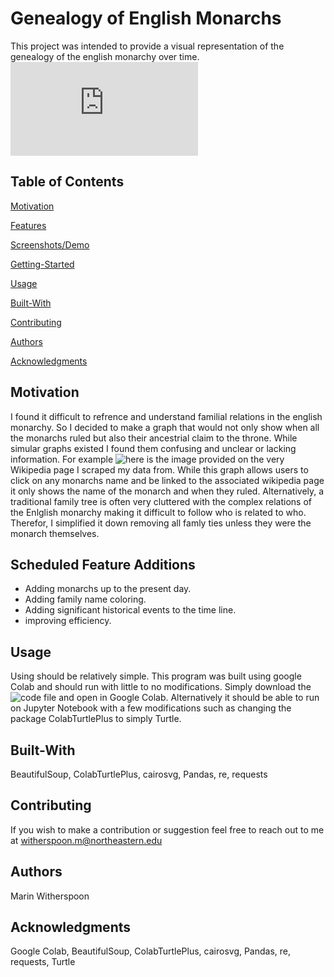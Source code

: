# Genealogy of English Monarchs
This project was intended to provide a visual representation of the genealogy of the english monarchy over time. 
![Here is the finished product](https://github.com/marinwitherspoon/English-monarchs/blob/main/Genealogy_English_monarchs.pdf)

## Table of Contents  
[Motivation](##Motivation) 

[Features](##Features) 

[Screenshots/Demo](##Screenshots/Demo) 

[Getting-Started](##Getting-Started) 

[Usage](##Usage)

[Built-With](##Built-With)

[Contributing](##Contributing)

[Authors](##Authors)

[Acknowledgments](##Acknowledgments)

## Motivation
I found it difficult to refrence and understand familial relations in the english monarchy. So I decided to make a graph that would not only show when all the monarchs ruled but also their ancestrial claim to the throne. While simular graphs existed I found them confusing and unclear or lacking information. For example ![here](https://upload.wikimedia.org/wikipedia/en/timeline/kel7q8fxt834vxbcc06ct75fw2k99tc.png) is the image provided on the very Wikipedia page I scraped my data from. While this graph allows users to click on any monarchs name and be linked to the associated wikipedia page it only shows the name of the monarch and when they ruled. Alternatively, a traditional family tree is often very cluttered with the complex relations of the Enlglish monarchy making it difficult to follow who is related to who. Therefor, I simplified it down removing all famly ties unless they were the monarch themselves. 
## Scheduled Feature Additions
* Adding monarchs up to the present day.
* Adding family name coloring.
* Adding significant historical events to the time line.
* improving efficiency.
## Usage
Using should be relatively simple. This program was built using google Colab and should run with little to no modifications. Simply download the ![code file](https://github.com/marinwitherspoon/English-monarchs/blob/main/Processing.ipynb) and open in Google Colab. 
Alternatively it should be able to run on Jupyter Notebook with a few modifications such as changing the package ColabTurtlePlus to simply Turtle.
## Built-With
BeautifulSoup, ColabTurtlePlus, cairosvg, Pandas, re, requests
## Contributing
If you wish to make a contribution or suggestion feel free to reach out to me at witherspoon.m@northeastern.edu
## Authors
Marin Witherspoon
## Acknowledgments
Google Colab, BeautifulSoup, ColabTurtlePlus, cairosvg, Pandas, re, requests, Turtle
